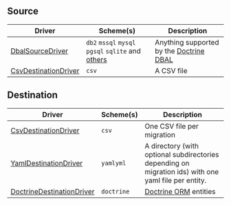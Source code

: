 Source
------
<table>
    <thead>
        <tr>
            <th>Driver</th>
            <th>Scheme(s)</th>
            <th>Description</th>
        </tr>
    </thead>
    <tbody>
        <tr>
            <td><a href="Source/DbalSourceDriver">DbalSourceDriver</a></td>
            <td>
                <code>db2</code>
                <code>mssql</code>
                <code>mysql</code>
                <code>pgsql</code>
                <code>sqlite</code>
                and <a href="https://www.doctrine-project.org/projects/doctrine-dbal/en/current/reference/configuration.html#connecting-using-a-url">others</a>
            </td>
            <td>Anything supported by the <a href="https://www.doctrine-project.org/projects/doctrine-dbal/en/current/reference/introduction.html#introduction">Doctrine DBAL</a>
        </tr>
        <tr>
            <td><a href="Source/CsvSourceDriver">CsvDestinationDriver</a></td>
            <td><code>csv</code></td>
            <td>A CSV file</td>
        </tr>
    </tbody>
</table>

Destination
-----------
<table>
    <thead>
        <tr>
            <th>Driver</th>
            <th>Scheme(s)</th>
            <th>Description</th>
        </tr>
    </thead>
    <tbody>
        <tr>
            <td><a href="Destination/CsvDestinationDriver">CsvDestinationDriver</a></td>
            <td><code>csv</code></td>
            <td>One CSV file per migration</td>
        </tr>
        <tr>
            <td><a href="Destination/YamlDestinationDriver">YamlDestinationDriver</a></td>
            <td><code>yaml</code><code>yml</code></td>
            <td>A directory (with optional subdirectories depending on migration ids) with one yaml file per entity.</td>
        </tr>
        <tr>
            <td><a href="Destination/DoctrineDestinationDriver">DoctrineDestinationDriver</a></td>
            <td><code>doctrine</code></td>
            <td><a href="https://www.doctrine-project.org/projects/doctrine-orm/en/current/index.html">Doctrine ORM</a> entities</td>
        </tr>
    </tbody>
</table>
